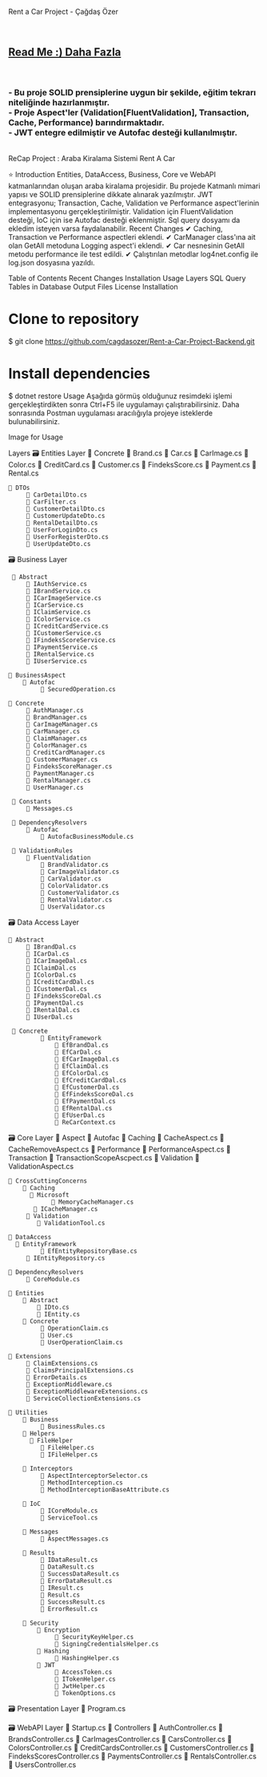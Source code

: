 Rent a Car Project - Çağdaş Özer   <br>

<br>
<h2> <a href="https://github.com/cagdasozer">Read Me :) Daha Fazla</a>
 </h2>
<br>

<h3> 
 - Bu proje SOLID prensiplerine uygun bir şekilde, eğitim tekrarı niteliğinde hazırlanmıştır.<br>
 - Proje Aspect'ler (Validation[FluentValidation], Transaction, Cache, Performance) barındırmaktadır.<br>
 - JWT entegre edilmiştir ve Autofac desteği kullanılmıştır. <br>
</h3>
<br>
ReCap Project : Araba Kiralama Sistemi
Rent A Car

⭐ Introduction
Entities, DataAccess, Business, Core ve WebAPI katmanlarından oluşan araba kiralama projesidir. Bu projede Katmanlı mimari yapısı ve SOLID prensiplerine dikkate alınarak yazılmıştır. JWT entegrasyonu; Transaction, Cache, Validation ve Performance aspect'lerinin implementasyonu gerçekleştirilmiştir.
Validation için FluentValidation desteği, IoC için ise Autofac desteği eklenmiştir.
Sql query dosyamı da ekledim isteyen varsa faydalanabilir.
Recent Changes
✔ Caching, Transaction ve Performance aspectleri eklendi.
✔ CarManager class'ına ait olan GetAll metoduna Logging aspect'i eklendi.
✔ Car nesnesinin GetAll metodu performance ile test edildi.
✔ Çalıştırılan metodlar log4net.config ile log.json dosyasına yazıldı.

Table of Contents
Recent Changes
Installation
Usage
Layers
SQL Query
Tables in Database
Output
Files
License
Installation 
# Clone to repository
$ git clone https://github.com/cagdasozer/Rent-a-Car-Project-Backend.git

# Install dependencies
$ dotnet restore
Usage
Aşağıda görmüş olduğunuz resimdeki işlemi gerçekleştirdikten sonra Ctrl+F5 ile uygulamayı çalıştırabilirsiniz. Daha sonrasında Postman uygulaması aracılığıyla projeye isteklerde bulunabilirsiniz.

Image for Usage

Layers
🗃 Entities Layer
    📂 Concrete
         📃 Brand.cs
         📃 Car.cs
         📃 CarImage.cs
         📃 Color.cs
         📃 CreditCard.cs
         📃 Customer.cs
         📃 FindeksScore.cs
         📃 Payment.cs
         📃 Rental.cs
         
    📂 DTOs
         📃 CarDetailDto.cs
         📃 CarFilter.cs
         📃 CustomerDetailDto.cs
         📃 CustomerUpdateDto.cs
         📃 RentalDetailDto.cs
         📃 UserForLoginDto.cs
         📃 UserForRegisterDto.cs
         📃 UserUpdateDto.cs


🗃 Business Layer

     📂 Abstract
         📃 IAuthService.cs
         📃 IBrandService.cs
         📃 ICarImageService.cs
         📃 ICarService.cs
         📃 IClaimService.cs
         📃 IColorService.cs
         📃 ICreditCardService.cs
         📃 ICustomerService.cs
         📃 IFindeksScoreService.cs
         📃 IPaymentService.cs
         📃 IRentalService.cs
         📃 IUserService.cs
         
    📂 BusinessAspect
        📂 Autofac
             📃 SecuredOperation.cs
             
    📂 Concrete
         📃 AuthManager.cs
         📃 BrandManager.cs
         📃 CarImageManager.cs
         📃 CarManager.cs
         📃 ClaimManager.cs
         📃 ColorManager.cs
         📃 CreditCardManager.cs
         📃 CustomerManager.cs
         📃 FindeksScoreManager.cs
         📃 PaymentManager.cs
         📃 RentalManager.cs
         📃 UserManager.cs
         
     📂 Constants
         📃 Messages.cs
         
     📂 DependencyResolvers
         📂 Autofac
             📃 AutofacBusinessModule.cs
             
     📂 ValidationRules
         📂 FluentValidation
             📃 BrandValidator.cs
             📃 CarImageValidator.cs
             📃 CarValidator.cs
             📃 ColorValidator.cs
             📃 CustomerValidator.cs
             📃 RentalValidator.cs
             📃 UserValidator.cs


🗃 Data Access Layer

    📂 Abstract
         📃 IBrandDal.cs
         📃 ICarDal.cs
         📃 ICarImageDal.cs
         📃 IClaimDal.cs
         📃 IColorDal.cs
         📃 ICreditCardDal.cs
         📃 ICustomerDal.cs
         📃 IFindeksScoreDal.cs
         📃 IPaymentDal.cs
         📃 IRentalDal.cs
         📃 IUserDal.cs
         
     📂 Concrete
             📂 EntityFramework
                 📃 EfBrandDal.cs
                 📃 EfCarDal.cs
                 📃 EfCarImageDal.cs
                 📃 EfClaimDal.cs
                 📃 EfColorDal.cs
                 📃 EfCreditCardDal.cs
                 📃 EfCustomerDal.cs
                 📃 EfFindeksScoreDal.cs
                 📃 EfPaymentDal.cs
                 📃 EfRentalDal.cs
                 📃 EfUserDal.cs
                 📃 ReCarContext.cs


🗃 Core Layer
    📂 Aspect
        📂 Autofac
            📂 Caching
                 📃 CacheAspect.cs
                 📃 CacheRemoveAspect.cs
            📂 Performance
                 📃 PerformanceAspect.cs
            📂 Transaction
                 📃 TransactionScopeAscpect.cs
            📂 Validation
                 📃 ValidationAspect.cs
                 
    📂 CrossCuttingConcerns
        📂 Caching
          📂 Microsoft
                📃 MemoryCacheManager.cs
           📃 ICacheManager.cs
         📂 Validation
            📃 ValidationTool.cs   
            
    📂 DataAccess
      📂 EntityFramework
             📃 EfEntityRepositoryBase.cs
         📃 IEntityRepository.cs
         
    📂 DependencyResolvers
         📃 CoreModule.cs
         
    📂 Entities
        📂 Abstract
            📃 IDto.cs
            📃 IEntity.cs
        📂 Concrete
             📃 OperationClaim.cs
             📃 User.cs
             📃 UserOperationClaim.cs
             
    📂 Extensions
         📃 ClaimExtensions.cs
         📃 ClaimsPrincipalExtensions.cs
         📃 ErrorDetails.cs
         📃 ExceptionMiddleware.cs
         📃 ExceptionMiddlewareExtensions.cs
         📃 ServiceCollectionExtensions.cs
         
    📂 Utilities
        📂 Business
             📃 BusinessRules.cs
        📂 Helpers
          📂 FileHelper
             📃 FileHelper.cs
             📃 IFileHelper.cs
             
        📂 Interceptors
             📃 AspectInterceptorSelector.cs
             📃 MethodInterception.cs
             📃 MethodInterceptionBaseAttribute.cs
             
        📂 IoC
             📃 ICoreModule.cs
             📃 ServiceTool.cs
             
        📂 Messages
             📃 AspectMessages.cs
             
        📂 Results
             📃 IDataResult.cs
             📃 DataResult.cs
             📃 SuccessDataResult.cs
             📃 ErrorDataResult.cs
             📃 IResult.cs
             📃 Result.cs
             📃 SuccessResult.cs
             📃 ErrorResult.cs
             
        📂 Security
            📂 Encryption
                 📃 SecurityKeyHelper.cs
                 📃 SigningCredentialsHelper.cs
            📂 Hashing
                 📃 HashingHelper.cs
            📂 JWT
                 📃 AccessToken.cs
                 📃 ITokenHelper.cs
                 📃 JwtHelper.cs
                 📃 TokenOptions.cs


🗃 Presentation Layer
     📃 Program.cs


🗃 WebAPI Layer
    📃 Startup.cs
    📂 Controllers
         📃 AuthController.cs
         📃 BrandsController.cs
         📃 CarImagesController.cs
         📃 CarsController.cs
         📃 ColorsController.cs
         📃 CreditCardsController.cs
         📃 CustomersController.cs
         📃 FindeksScoresController.cs
         📃 PaymentsController.cs
         📃 RentalsController.cs
         📃 UsersController.cs
